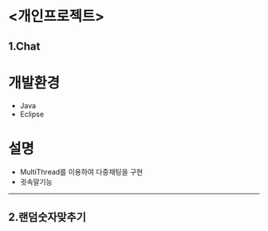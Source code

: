 # <개인프로젝트>


## 1.Chat
# 개발환경
* Java
* Eclipse
# 설명
* MultiThread를 이용하여 다중채팅을 구현 
* 귓속말기능

---

## 2.랜덤숫자맞추기 
